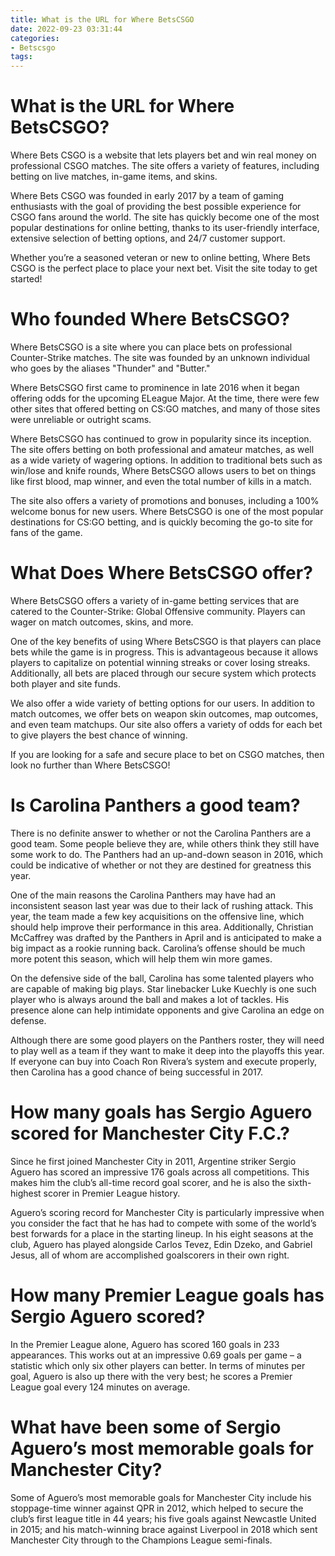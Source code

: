 ```yaml
---
title: What is the URL for Where BetsCSGO 
date: 2022-09-23 03:31:44
categories:
- Betscsgo
tags:
---
```



#  What is the URL for Where BetsCSGO? 

Where Bets CSGO is a website that lets players bet and win real money on professional CSGO matches. The site offers a variety of features, including betting on live matches, in-game items, and skins. 

Where Bets CSGO was founded in early 2017 by a team of gaming enthusiasts with the goal of providing the best possible experience for CSGO fans around the world. The site has quickly become one of the most popular destinations for online betting, thanks to its user-friendly interface, extensive selection of betting options, and 24/7 customer support. 

Whether you’re a seasoned veteran or new to online betting, Where Bets CSGO is the perfect place to place your next bet. Visit the site today to get started!

#  Who founded Where BetsCSGO? 

Where BetsCSGO is a site where you can place bets on professional Counter-Strike matches. The site was founded by an unknown individual who goes by the aliases "Thunder" and "Butter." 

Where BetsCSGO first came to prominence in late 2016 when it began offering odds for the upcoming ELeague Major. At the time, there were few other sites that offered betting on CS:GO matches, and many of those sites were unreliable or outright scams. 

Where BetsCSGO has continued to grow in popularity since its inception. The site offers betting on both professional and amateur matches, as well as a wide variety of wagering options. In addition to traditional bets such as win/lose and knife rounds, Where BetsCSGO allows users to bet on things like first blood, map winner, and even the total number of kills in a match. 

The site also offers a variety of promotions and bonuses, including a 100% welcome bonus for new users. Where BetsCSGO is one of the most popular destinations for CS:GO betting, and is quickly becoming the go-to site for fans of the game.

#  What Does Where BetsCSGO offer? 

Where BetsCSGO offers a variety of in-game betting services that are catered to the Counter-Strike: Global Offensive community. Players can wager on match outcomes, skins, and more.

One of the key benefits of using Where BetsCSGO is that players can place bets while the game is in progress. This is advantageous because it allows players to capitalize on potential winning streaks or cover losing streaks. Additionally, all bets are placed through our secure system which protects both player and site funds.

We also offer a wide variety of betting options for our users. In addition to match outcomes, we offer bets on weapon skin outcomes, map outcomes, and even team matchups. Our site also offers a variety of odds for each bet to give players the best chance of winning.

If you are looking for a safe and secure place to bet on CSGO matches, then look no further than Where BetsCSGO!

#  Is Carolina Panthers a good team? 

There is no definite answer to whether or not the Carolina Panthers are a good team. Some people believe they are, while others think they still have some work to do. The Panthers had an up-and-down season in 2016, which could be indicative of whether or not they are destined for greatness this year.

One of the main reasons the Carolina Panthers may have had an inconsistent season last year was due to their lack of rushing attack. This year, the team made a few key acquisitions on the offensive line, which should help improve their performance in this area. Additionally, Christian McCaffrey was drafted by the Panthers in April and is anticipated to make a big impact as a rookie running back. Carolina’s offense should be much more potent this season, which will help them win more games.

On the defensive side of the ball, Carolina has some talented players who are capable of making big plays. Star linebacker Luke Kuechly is one such player who is always around the ball and makes a lot of tackles. His presence alone can help intimidate opponents and give Carolina an edge on defense.

Although there are some good players on the Panthers roster, they will need to play well as a team if they want to make it deep into the playoffs this year. If everyone can buy into Coach Ron Rivera’s system and execute properly, then Carolina has a good chance of being successful in 2017.

#  How many goals has Sergio Aguero scored for Manchester City F.C.?

Since he first joined Manchester City in 2011, Argentine striker Sergio Aguero has scored an impressive 176 goals across all competitions. This makes him the club’s all-time record goal scorer, and he is also the sixth-highest scorer in Premier League history.

Aguero’s scoring record for Manchester City is particularly impressive when you consider the fact that he has had to compete with some of the world’s best forwards for a place in the starting lineup. In his eight seasons at the club, Aguero has played alongside Carlos Tevez, Edin Dzeko, and Gabriel Jesus, all of whom are accomplished goalscorers in their own right.

# How many Premier League goals has Sergio Aguero scored?

In the Premier League alone, Aguero has scored 160 goals in 233 appearances. This works out at an impressive 0.69 goals per game – a statistic which only six other players can better. In terms of minutes per goal, Aguero is also up there with the very best; he scores a Premier League goal every 124 minutes on average.

# What have been some of Sergio Aguero’s most memorable goals for Manchester City?

Some of Aguero’s most memorable goals for Manchester City include his stoppage-time winner against QPR in 2012, which helped to secure the club’s first league title in 44 years; his five goals against Newcastle United in 2015; and his match-winning brace against Liverpool in 2018 which sent Manchester City through to the Champions League semi-finals.